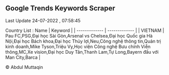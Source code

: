 

## Google Trends Keywords Scraper 
 
Last Update 24-07-2022 , 07:58:45

Country List :
 Name  | Keyword |
| ------------- | ------------- |
| VIETNAM | Pau FC,PSG,Đại học Sài Gòn,Arsenal vs Chelsea,Đại học Quốc gia Hà Nội,Đại học Bách khoa,Đại học Thủy lợi,Neu,Công nghệ thông tin,Quản trị kinh doanh,Mike Tyson,Triệu Vy,Học viện Công nghệ Bưu chính Viễn thông,MC,Xe vision,Đại học Duy Tân,Thanh Lam,Tự Long,Bayern đấu với Man City,Barca |



© Abdul Muttaqin 
